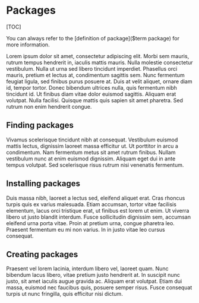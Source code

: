# Packages

[TOC]

You can always refer to the [definition of package]($term package) for
more information.

Lorem ipsum dolor sit amet, consectetur adipiscing elit. Morbi sem
mauris, rutrum tempus hendrerit in, iaculis mattis mauris. Nulla
molestie consectetur vestibulum. Nulla ut urna sed libero tincidunt
imperdiet. Phasellus orci mauris, pretium et lectus at, condimentum
sagittis sem. Nunc fermentum feugiat ligula, sed finibus purus posuere
at. Duis at velit aliquet, ornare diam id, tempor tortor. Donec
bibendum ultrices nulla, quis fermentum nibh tincidunt id. Ut finibus
diam vitae dolor euismod sagittis. Aliquam erat volutpat. Nulla
facilisi. Quisque mattis quis sapien sit amet pharetra. Sed rutrum non
enim hendrerit congue.

## Finding packages

Vivamus scelerisque tincidunt nibh at consequat. Vestibulum euismod
mattis lectus, dignissim laoreet massa efficitur ut. Ut porttitor in
arcu a condimentum. Nam fermentum metus sit amet rutrum
finibus. Nullam vestibulum nunc at enim euismod dignissim. Aliquam
eget dui in ante tempus volutpat. Sed scelerisque risus rutrum nisi
venenatis fermentum.

## Installing packages

Duis massa nibh, laoreet a lectus sed, eleifend aliquet erat. Cras
rhoncus turpis quis ex varius malesuada. Etiam accumsan, tortor vitae
facilisis elementum, lacus orci tristique erat, ut finibus est lorem
ut enim. Ut viverra libero ut justo blandit interdum. Fusce
sollicitudin dignissim sem, accumsan eleifend urna porta vitae. Proin
at pretium urna, congue pharetra leo. Praesent fermentum eu mi non
varius. In in justo vitae leo cursus consequat.

## Creating packages

Praesent vel lorem lacinia, interdum libero vel, laoreet quam. Nunc
bibendum lacus libero, vitae pretium justo hendrerit at. In suscipit
nunc justo, sit amet iaculis augue gravida ac. Aliquam erat
volutpat. Etiam dui massa, euismod nec faucibus quis, posuere semper
risus. Fusce consequat turpis ut nunc fringilla, quis efficitur nisi
dictum.
